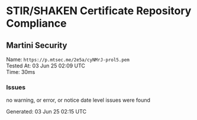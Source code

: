 # STIR/SHAKEN Certificate Repository Compliance

## Martini Security

Name: `https://p.mtsec.me/2e5a/cyNMrJ-prol5.pem`\
Tested At: 03 Jun 25 02:09 UTC\
Time: 30ms

### Issues

no warning, or error, or notice date level issues were found

Generated: 03 Jun 25 02:15 UTC